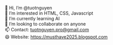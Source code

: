 👋 Hi, I’m @tuotnguyen <br/>
👀 I’m interested in HTML, CSS, Javascript <br/>
🌱 I’m currently learning AI <br/>
💞️ I’m looking to collaborate on anyone <br/>
📫 Contact: tuotnguyen.pro@gmail.com <br/>
😄 Website: https://musthave2025.blogspot.com <br/>
